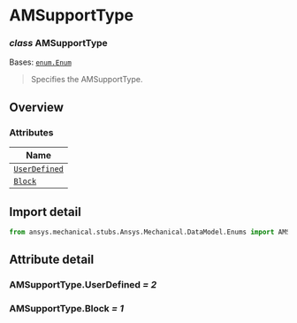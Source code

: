 # AMSupportType

<a id="AMSupportType"></a>

### *class* AMSupportType

Bases: [`enum.Enum`](https://docs.python.org/3/library/enum.html#enum.Enum)

> Specifies the AMSupportType.

> <!-- !! processed by numpydoc !! -->

<a id="overview"></a>

## Overview

### Attributes

| Name |
| ----------------------------------------------- |
| [`UserDefined`](#AMSupportType.UserDefined) |
| [`Block`](#AMSupportType.Block) |

<a id="import-detail"></a>

## Import detail

```python
from ansys.mechanical.stubs.Ansys.Mechanical.DataModel.Enums import AMSupportType
```

<a id="attribute-detail"></a>

## Attribute detail

<a id="AMSupportType.UserDefined"></a>

### AMSupportType.UserDefined *= 2*

<a id="AMSupportType.Block"></a>

### AMSupportType.Block *= 1*
